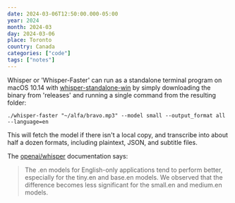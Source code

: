 ```yaml
---
date: 2024-03-06T12:50:00.000-05:00
year: 2024
month: 2024-03
day: 2024-03-06
place: Toronto
country: Canada
categories: ["code"]
tags: ["notes"]
---
```

Whisper or 'Whisper-Faster' can run as a standalone terminal program on macOS 10.14 with [whisper-standalone-win](https://github.com/Purfview/whisper-standalone-win) by simply downloading the binary from 'releases' and running a single command from the resulting folder:

```
./whisper-faster "~/alfa/bravo.mp3" --model small --output_format all --language=en
```

This will fetch the model if there isn't a local copy, and transcribe into about half a dozen formats, including plaintext, JSON, and subtitle files.

The [openai/whisper](https://github.com/openai/whisper) documentation says:

> The .en models for English-only applications tend to perform better, especially for the tiny.en and base.en models. We observed that the difference becomes less significant for the small.en and medium.en models.
